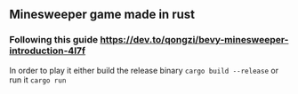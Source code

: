 ## Minesweeper game made in rust
### Following this guide https://dev.to/qongzi/bevy-minesweeper-introduction-4l7f

In order to play it either build the release binary `cargo build --release` or run it `cargo run`
